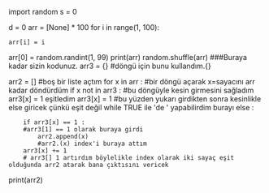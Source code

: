 import random
s = 0

d = 0
arr = [None] * 100
for i in range(1, 100):

    arr[i] = i


arr[0] = random.randint(1, 99)
print(arr)
random.shuffle(arr)
###Buraya kadar sizin kodunuz.
arr3 = {}
#döngü için bunu kullandım.{}

arr2 = []
#boş bir liste açtım
for x in arr :
#bir döngü açarak x=sayacını arr kadar döndürdüm
    if x not in arr3 :
    #bu döngüyle kesin girmesini sağladım arr3[x] = 1 eşitledim
        arr3[x] = 1
    #bu yüzden yukarı girdikten sonra kesinlikle else giricek çünkü eşit değil while TRUE ile 'de ' yapabilirdim burayı
    else :

        if arr3[x] == 1 :
        #arr3[1] == 1 olarak buraya girdi
            arr2.append(x)
            #arr2.(x) index'i buraya attım
        arr3[x] += 1
        # arr3[] 1 artırdım böylelikle index olarak iki sayaç eşit olduğunda arr2 atarak bana çıktısını vericek
print(arr2)


